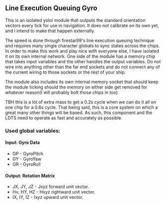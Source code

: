 ## Line Execution Queuing Gyro

This is an isolated yolol module that outputs the standard orientation vectors every tick for use in navigation. It does not calibrate on its own yet, and I intend to make that happen externally.

The speed is done through firestar99's line execution queuing technique and requires many single character globals to sync states across the chips. In order to make this work and play nice with everyone else, I have isolated it on its own internal network. One side of the module has a memory chip that takes input variables and the other handles the output variables. Do not wire into anything other than the far end sockets and do not connect any of the current wiring to those sockets or the rest of your ship.

The module also includes its own internal memory socket that should keep the module ticking should the memory on either side get removed for whatever reason(I will probably bolt those chips in too)

TBH this is a lot of extra mass to get a 0.2s cycle when we can do it all on one chip for a 0.6s cycle. That being said, this is a core system on which a great many other things will be based. As such, this component and the LDTS need to operate as fast and accurately as possible.
### Used global variables: 
#### Input: Gyro Data
  - GP - GyroPitch
  - GY - GyroYaw
  - GR - GyroRoll
#### Output: Rotation Matrix
  - JX, JY, JZ - Jxyz forward unit vector.
  - Hx, HY, HZ - Hxyz rightward unit vector.
  - IX, IY, IZ - Ixyz upward unit vector.